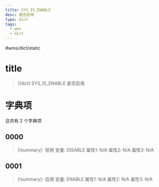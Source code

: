 ```yaml
---
title: SYS_IS_ENABLE
desc: 是否启用
type: dict
tags:
  - wms
  - dict
---
```

#wms/dict/static

# title
>[!dict] SYS_IS_ENABLE
> 是否启用

# 字典项
总共有 2 个字典项
## 0000
>[!summary]- 禁用
>变量: DISABLE
>属性1: N/A
>属性2: N/A
>属性3: N/A

## 0001
>[!summary]- 启用
>变量: ENABLE
>属性1: N/A
>属性2: N/A
>属性3: N/A
